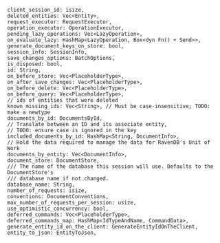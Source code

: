     client_session_id: isize,
    deleted_entities: Vec<Entity>,
    request_executor: RequestExecutor,
    operation_executor: OperationExecutor,
    pending_lazy_operations: Vec<LazyOperation>,
    on_evaluate_lazy: HashMap<LazyOperation, Box<dyn Fn() + Send>>,
    generate_document_keys_on_store: bool,
    session_info: SessionInfo,
    save_changes_options: BatchOptions,
    is_disposed: bool,
    id: String,
    on_before_store: Vec<PlaceholderType>,
    on_after_save_changes: Vec<PlaceholderType>,
    on_before_delete: Vec<PlaceholderType>,
    on_before_query: Vec<PlaceholderType>,
    // ids of entities that were deleted
    known_missing_ids: Vec<String>, // Must be case-insensitive; TODO: make a newtype
    documents_by_id: DocumentsById,
    // Translate between an ID and its associate entity,
    // TODO: ensure case is ignored in the key
    included_documents_by_id: HashMap<String, DocumentInfo>,
    // Hold the data required to manage the data for RavenDB's Unit of Work
    documents_by_entity: Vec<DocumentInfo>,
    document_store: DocumentStore,
    /// The name of the database this session will use. Defaults to the DocumentStore's
    /// database name if not changed.
    database_name: String,
    number_of_requests: isize,
    conventions: DocumentConventions,
    max_number_of_requests_per_session: usize,
    use_optimistic_concurrency: bool,
    deferred_commands: Vec<PlaceholderType>,
    deferred_commands_map: HashMap<IdTypeAndName, CommandData>,
    generate_entity_id_on_the_client: GenerateEntityIdOnTheClient,
    entity_to_json: EntityToJson, 